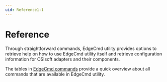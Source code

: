 ```yaml
---
uid: Reference1-1
---
```


# Reference

Through straightforward commands, EdgeCmd utility provides options to retrieve help on how to use EdgeCmd utility itself and retrieve configuration information for OSIsoft adapters and their components.

The tables in [EdgeCmd commands](xref:EdgeCmdCommands) provide a quick overview about all commands that are available in EdgeCmd utility.
